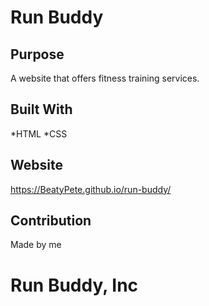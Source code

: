 # Run Buddy

## Purpose
A website that offers fitness training services.

## Built With
*HTML
*CSS

## Website
https://BeatyPete.github.io/run-buddy/

## Contribution
Made by me

# Run Buddy, Inc